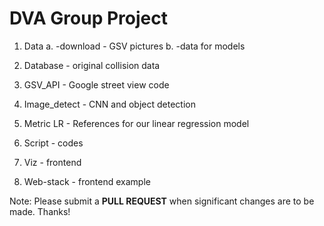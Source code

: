 # DVA Group Project

1. Data
a. -download - GSV pictures
b. -data for models

2. Database - original collision data
3. GSV_API - Google street view code
4. Image_detect - CNN and object detection
5. Metric LR - References for our linear regression model
6. Script - codes
7. Viz - frontend
8. Web-stack - frontend example

Note: Please submit a **PULL REQUEST** when significant changes are to be made. Thanks!
